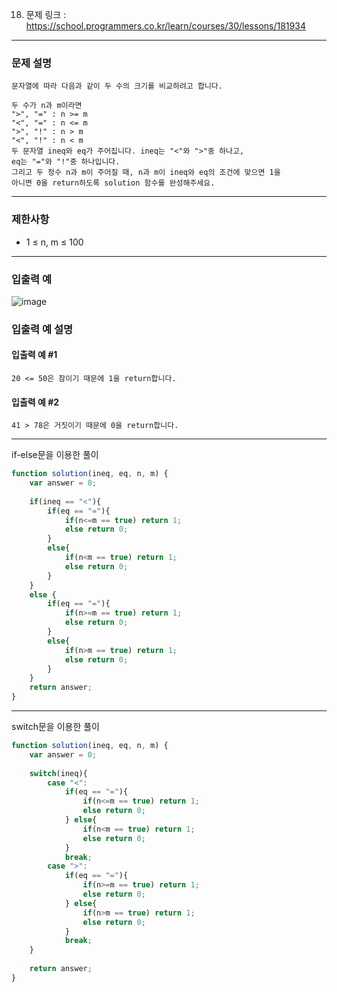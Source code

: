 18. 문제 링크 : https://school.programmers.co.kr/learn/courses/30/lessons/181934
---
### 문제 설명
~~~
문자열에 따라 다음과 같이 두 수의 크기를 비교하려고 합니다.

두 수가 n과 m이라면
">", "=" : n >= m
"<", "=" : n <= m
">", "!" : n > m
"<", "!" : n < m
두 문자열 ineq와 eq가 주어집니다. ineq는 "<"와 ">"중 하나고,
eq는 "="와 "!"중 하나입니다.
그리고 두 정수 n과 m이 주어질 때, n과 m이 ineq와 eq의 조건에 맞으면 1을
아니면 0을 return하도록 solution 함수를 완성해주세요.
~~~
---
### 제한사항
- 1 ≤ n, m ≤ 100
---
### 입출력 예
![image](https://github.com/Leejinuk123/ProgrammersCodingTest/assets/50895677/c60d68be-8d4a-4538-af4d-f3c487e7ed6a)

### 입출력 예 설명
#### 입출력 예 #1
~~~
20 <= 50은 참이기 때문에 1을 return합니다.
~~~
#### 입출력 예 #2
~~~
41 > 78은 거짓이기 때문에 0을 return합니다.
~~~
---
if-else문을 이용한 풀이
~~~js
function solution(ineq, eq, n, m) {
    var answer = 0;
    
    if(ineq == "<"){
        if(eq == "="){
            if(n<=m == true) return 1;
            else return 0;
        }
        else{
            if(n<m == true) return 1;
            else return 0;
        } 
    }
    else {
        if(eq == "="){
            if(n>=m == true) return 1;
            else return 0;
        }
        else{
            if(n>m == true) return 1;
            else return 0;
        }
    }
    return answer;
}
~~~
---
switch문을 이용한 풀이
~~~js
function solution(ineq, eq, n, m) {
    var answer = 0;
    
    switch(ineq){
        case "<":
            if(eq == "="){
                if(n<=m == true) return 1;
                else return 0;
            } else{
                if(n<m == true) return 1;
                else return 0;
            }
            break;
        case ">":
            if(eq == "="){
                if(n>=m == true) return 1;
                else return 0;
            } else{
                if(n>m == true) return 1;
                else return 0;
            }
            break;
    }
    
    return answer;
}
~~~
